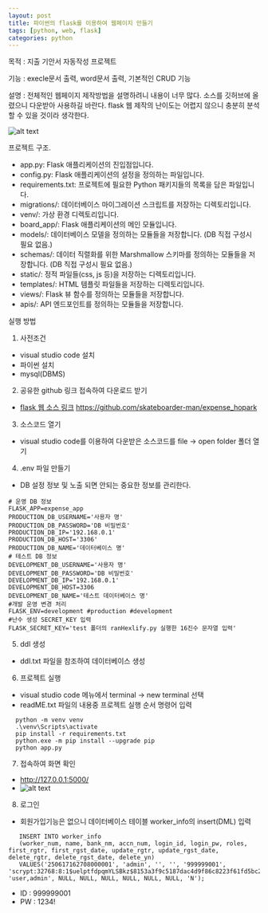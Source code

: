 ```yaml
---
layout: post
title: 파이썬의 flask를 이용하여 웹페이지 만들기
tags: [python, web, flask]
categories: python
---
```



목적 : 지출 기안서 자동작성 프로젝트

기능 : execle문서 출력, word문서 출력, 기본적인 CRUD 기능

설명 : 전체적인 웹페이지 제작방법을 설명하려니 내용이 너무 많다. 소스를 깃허브에 올렸으니 다운받아 사용하길 바란다. flask 웹 제작의 난이도는 어렵지 않으니 충분히 분석할 수 있을 것이라 생각한다.

![alt text](flask_structure.png)


프로젝트 구조.
- app.py: Flask 애플리케이션의 진입점입니다.
- config.py: Flask 애플리케이션의 설정을 정의하는 파일입니다.
- requirements.txt: 프로젝트에 필요한 Python 패키지들의 목록을 담은 파일입니다.
- migrations/: 데이터베이스 마이그레이션 스크립트를 저장하는 디렉토리입니다.
- venv/: 가상 환경 디렉토리입니다.
- board_app/: Flask 애플리케이션의 메인 모듈입니다.
- models/: 데이터베이스 모델을 정의하는 모듈들을 저장합니다.
 (DB 직접 구성시 필요 없음.)
- schemas/: 데이터 직렬화를 위한 Marshmallow 스키마를 정의하는 모듈들을 저장합니다.
 (DB 직접 구성시 필요 없음.)
- static/: 정적 파일들(css, js 등)을 저장하는 디렉토리입니다.
- templates/: HTML 템플릿 파일들을 저장하는 디렉토리입니다.
- views/: Flask 뷰 함수를 정의하는 모듈들을 저장합니다.
- apis/: API 엔드포인트를 정의하는 모듈들을 저장합니다.


실행 방법

1. 사전조건
 - visual studio code 설치
 - 파이썬 설치
 - mysql(DBMS)

2. 공유한 github 링크 접속하여 다운로드 받기
 - [flask 웹 소스 링크](https://github.com/skateboarder-man/expense_hopark) https://github.com/skateboarder-man/expense_hopark

3. 소스코드 열기
 - visual studio code를 이용하여 다운받은 소스코드를 file -> open folder 폴더 열기

4. .env 파일 만들기
 - DB 설정 정보 및 노출 되면 안되는 중요한 정보를 관리한다.
```
# 운영 DB 정보
FLASK_APP=expense_app
PRODUCTION_DB_USERNAME='사용자 명'
PRODUCTION_DB_PASSWORD='DB 비밀번호'
PRODUCTION_DB_IP='192.168.0.1'
PRODUCTION_DB_HOST='3306'
PRODUCTION_DB_NAME='데이터베이스 명'
# 테스트 DB 정보
DEVELOPMENT_DB_USERNAME='사용자 명'
DEVELOPMENT_DB_PASSWORD='DB 비밀번호'
DEVELOPMENT_DB_IP='192.168.0.1'
DEVELOPMENT_DB_HOST=3306
DEVELOPMENT_DB_NAME='테스트 데이터베이스 명'
#개발 운영 변경 처리
FLASK_ENV=development #production #development  
#난수 생성 SECRET_KEY 입력
FLASK_SECRET_KEY='test 폴더의 ranHexlify.py 실행한 16진수 문자열 입력'
```

5. ddl 생성 
  - ddl.txt 파일을 참조하여 데이터베이스 생성

6. 프로젝트 실행
  - visual studio code 메뉴에서 terminal -> new terminal 선택
  - readME.txt 파일의 내용중 프로젝트 실행 순서 명령어 입력
  ```
    python -m venv venv
    .\venv\Scripts\activate
    pip install -r requirements.txt
    python.exe -m pip install --upgrade pip
    python app.py
  ```

7. 접속하여 화면 확인
 - http://127.0.0.1:5000/
 - ![alt text](main.png)

8. 로그인
 - 회원가입기능은 없으니 데이터베이스 테이블 worker_info의 insert(DML) 입력 
 ```
    INSERT INTO worker_info
    (worker_num, name, bank_nm, accn_num, login_id, login_pw, roles, first_rgtr, first_rgst_date, update_rgtr, update_rgst_date, delete_rgtr, delete_rgst_date, delete_yn)
    VALUES('250617162708000001', 'admin', '', '', '999999001', 'scrypt:32768:8:1$uelptfdpqmYLSBkz$8153a3f9c5187dac4d9f86c8223f61fd5bc2504e5a7ddd7012ece1039735d9cc154a7ca7507d277715bc8440bf2a373cff385b023ef69f2d79754b90aa59013c', 'user,admin', NULL, NULL, NULL, NULL, NULL, NULL, 'N');
 ```
 - ID : 999999001
 - PW : 1234!





